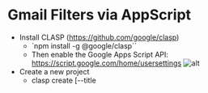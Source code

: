 # Gmail Filters via AppScript

* Install CLASP (https://github.com/google/clasp)
  * `npm install -g @google/clasp``
  * Then enable the Google Apps Script API: https://script.google.com/home/usersettings ![alt](https://user-images.githubusercontent.com/744973/54870967-a9135780-4d6a-11e9-991c-9f57a508bdf0.gif)
* Create a new project
  * clasp create [--title <title>] [--type <type>]
  * clone this repo
* push the source to the new project
  * clasp push
* create a time-based trigger
  * e.g. every 5min 
  * on the main() function
